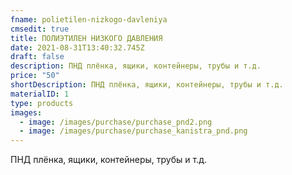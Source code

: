 ```yaml
---
fname: polietilen-nizkogo-davleniya
cmsedit: true
title: ПОЛИЭТИЛЕН НИЗКОГО ДАВЛЕНИЯ
date: 2021-08-31T13:40:32.745Z
draft: false
description: ПНД плёнка, ящики, контейнеры, трубы и т.д.
price: "50"
shortDescription: ПНД плёнка, ящики, контейнеры, трубы и т.д.
materialID: 1
type: products
images:
  - image: /images/purchase/purchase_pnd2.png
  - image: /images/purchase/purchase_kanistra_pnd.png
---
```

ПНД плёнка, ящики, контейнеры, трубы и т.д.